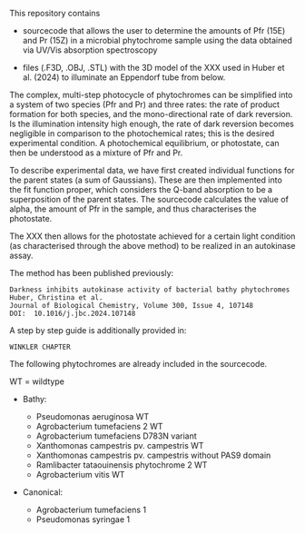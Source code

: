 This repository contains
  
  - sourcecode that allows the user to determine the amounts of Pfr (15E) and Pr (15Z) in a microbial phytochrome sample using the data obtained via UV/Vis absorption spectroscopy
 
  - files (.F3D, .OBJ, .STL) with the 3D model of the XXX used in Huber et al. (2024) to illuminate an Eppendorf tube from below.

The complex, multi-step photocycle of phytochromes can be simplified into a system of two species (Pfr and Pr) and three rates: the rate of product formation for both species, and the mono-directional rate of dark reversion. Is the illumination intensity high enough, the rate of dark reversion becomes negligible in comparison to the photochemical rates; this is the desired experimental condition. A photochemical equilibrium, or photostate, can then be understood as a mixture of Pfr and Pr. 

To describe experimental data, we have first created individual functions for the parent states (a sum of Gaussians). These are then implemented into the fit function proper, which considers the Q-band absorption to be a superposition of the parent states. The sourcecode calculates the value of alpha, the amount of Pfr in the sample, and thus characterises the photostate.

The XXX then allows for the photostate achieved for a certain light condition (as characterised through the above method) to be realized in an autokinase assay.

The method has been published previously:

	Darkness inhibits autokinase activity of bacterial bathy phytochromes
	Huber, Christina et al.
	Journal of Biological Chemistry, Volume 300, Issue 4, 107148
	DOI:  10.1016/j.jbc.2024.107148

A step by step guide is additionally provided in:

	WINKLER CHAPTER

The following phytochromes are already included in the sourcecode.

WT = wildtype

- Bathy:
  - Pseudomonas aeruginosa WT
  - Agrobacterium tumefaciens 2 WT
  - Agrobacterium tumefaciens D783N variant
  - Xanthomonas campestris pv. campestris WT
  - Xanthomonas campestris pv. campestris without PAS9 domain
  - Ramlibacter tataouinensis phytochrome 2 WT
  - Agrobacterium vitis WT

- Canonical:
  - Agrobacterium tumefaciens 1 
  - Pseudomonas syringae 1
